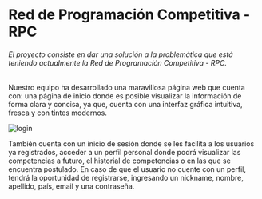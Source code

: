 # Red de Programación Competitiva - RPC
###### El proyecto consiste en dar una solución a la problemática que está teniendo actualmente la Red de Programación Competitiva - RPC.

Nuestro equipo ha  desarrollado una maravillosa página web que cuenta con: una página de inicio donde es posible visualizar la información de forma clara y concisa, ya que, cuenta con una interfaz gráfica intuitiva, fresca y con tintes modernos.

![login](https://user-images.githubusercontent.com/61301128/138213278-eeacf5af-78a7-45c9-b945-fa1a8bd5d317.png)

También cuenta con un inicio de sesión donde se les facilita a los usuarios ya registrados, acceder a un perfil personal donde podrá visualizar las competencias a futuro, el historial de competencias o en las que se encuentra postulado. En caso de que el usuario no cuente con un  perfil, tendrá la oportunidad de registrarse, ingresando un nickname, nombre, apellido, país, email y una contraseña.


